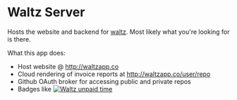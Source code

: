 Waltz Server
===

Hosts the website and backend for [waltz](//github.com/1egoman/waltz). Most
likely what you're looking for is there.

What this app does:
- Host website @ <http://waltzapp.co>
- Cloud rendering of invoice reports at <http://waltzapp.co/user/repo>
- Github OAuth broker for accessing public and private repos
- Badges like [![Waltz unpaid time](http://waltzapp.co/1egoman/clockmaker.svg)](http://waltzapp.co/1egoman/clockmaker)
